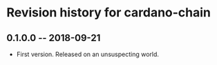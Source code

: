 # Revision history for cardano-chain

## 0.1.0.0 -- 2018-09-21

* First version. Released on an unsuspecting world.
